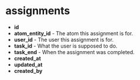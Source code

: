 # assignments

- **id**
- **atom_entity_id** - The atom this assignment is for.
- **user_id** - The user this assignment is for.
- **task_id** - What the user is supposed to do.
- **task_end** - When the assignment was completed.
- **created_at**
- **updated_at**
- **created_by**